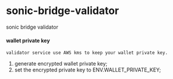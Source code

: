 # sonic-bridge-validator
sonic bridge validator 


#### wallet private key
	
	validator service use AWS kms to keep your wallet private key.

<ol>
<li>generate encrypted wallet private key;</li>
<li>set the encrypted private key to ENV.WALLET_PRIVATE_KEY;</li>
</ol>